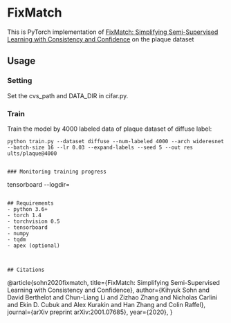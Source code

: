 # FixMatch
This is PyTorch implementation of [FixMatch: Simplifying Semi-Supervised Learning with Consistency and Confidence](https://arxiv.org/abs/2001.07685) on the plaque dataset

## Usage

### Setting

Set the cvs_path and DATA_DIR in cifar.py.

### Train
Train the model by 4000 labeled data of plaque dataset of diffuse label:

```
python train.py --dataset diffuse --num-labeled 4000 --arch wideresnet --batch-size 16 --lr 0.03 --expand-labels --seed 5 --out res
ults/plaque@4000

```

```

### Monitoring training progress
```
tensorboard --logdir=<your out_dir>
```

## Requirements
- python 3.6+
- torch 1.4
- torchvision 0.5
- tensorboard
- numpy
- tqdm
- apex (optional)



## Citations
```
@article{sohn2020fixmatch,
    title={FixMatch: Simplifying Semi-Supervised Learning with Consistency and Confidence},
    author={Kihyuk Sohn and David Berthelot and Chun-Liang Li and Zizhao Zhang and Nicholas Carlini and Ekin D. Cubuk and Alex Kurakin and Han Zhang and Colin Raffel},
    journal={arXiv preprint arXiv:2001.07685},
    year={2020},
}
```
